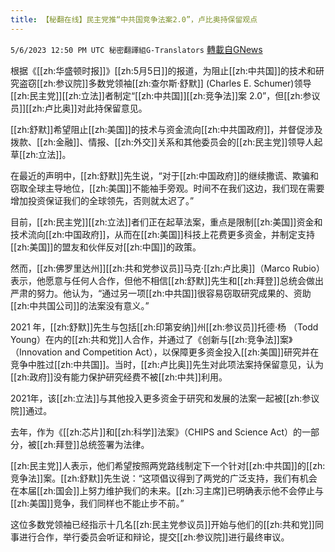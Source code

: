```yaml
---
title: 【秘翻在线】民主党推“中共国竞争法案2.0”，卢比奥持保留观点
---
```

`5/6/2023 12:50 PM UTC 秘密翻譯組G-Translators` [轉載自GNews](https://gnews.org/articles/1279990)

根据《[[zh:华盛顿时报]]》[[zh:5月5日]]的报道，为阻止[[zh:中共国]]的技术和研究盗窃[[zh:参议院]]多数党领袖[[zh:查尔斯·舒默]] (Charles E. Schumer)领导[[zh:民主党]][[zh:立法]]者制定“[[zh:中共国]][[zh:竞争法]]案 2.0”，但[[zh:参议员]][[zh:卢比奥]]对此持保留意见。

[[zh:舒默]]希望阻止[[zh:美国]]的技术与资金流向[[zh:中共国政府]]，并督促涉及拨款、[[zh:金融]]、情报、[[zh:外交]]关系和其他委员会的[[zh:民主党]]领导人起草[[zh:立法]]。

在最近的声明中，[[zh:舒默]]先生说，“对于[[zh:中国政府]]的继续撒谎、欺骗和窃取全球主导地位，[[zh:美国]]不能袖手旁观。时间不在我们这边，我们现在需要增加投资保证我们的全球领先，否则就太迟了。”

目前，[[zh:民主党]][[zh:立法]]者们正在起草法案，重点是限制[[zh:美国]]资金和技术流向[[zh:中国政府]]，从而在[[zh:美国]]科技上花费更多资金，并制定支持[[zh:美国]]的盟友和伙伴反对[[zh:中国]]的政策。

然而，[[zh:佛罗里达州]][[zh:共和党参议员]]马克·[[zh:卢比奥]]（Marco Rubio）表示，他愿意与任何人合作，但他不相信[[zh:舒默]]先生和[[zh:拜登]]总统会做出严肃的努力。他认为，“通过另一项[[zh:中共国]]很容易窃取研究成果的、资助[[zh:中共国公司]]的法案没有意义。”

2021 年，[[zh:舒默]]先生与包括[[zh:印第安纳]]州[[zh:参议员]]托德·杨 （Todd Young）在内的[[zh:共和党]]人合作，并通过了《创新与[[zh:竞争法]]案》（Innovation and Competition Act），以保障更多资金投入[[zh:美国]]研究并在竞争中胜过[[zh:中共国]]。当时，[[zh:卢比奥]]先生对此项法案持保留意见，认为[[zh:政府]]没有能力保护研究经费不被[[zh:中共]]利用。

2021年，该[[zh:立法]]与其他投入更多资金于研究和发展的法案一起被[[zh:参议院]]通过。

去年，作为《[[zh:芯片]]和[[zh:科学]]法案》（CHIPS and Science Act）的一部分，被[[zh:拜登]]总统签署为法律。

[[zh:民主党]]人表示，他们希望按照两党路线制定下一个针对[[zh:中共国]]的[[zh:竞争法]]案。[[zh:舒默]]先生说：“这项倡议得到了两党的广泛支持，我们有机会在本届[[zh:国会]]上努力维护我们的未来。[[zh:习主席]]已明确表示他不会停止与[[zh:美国]]竞争，我们同样也不能止步不前。”

这位多数党领袖已经指示十几名[[zh:民主党参议员]]开始与他们的[[zh:共和党]]同事进行合作，举行委员会听证和辩论，提交[[zh:参议院]]进行最终审议。
